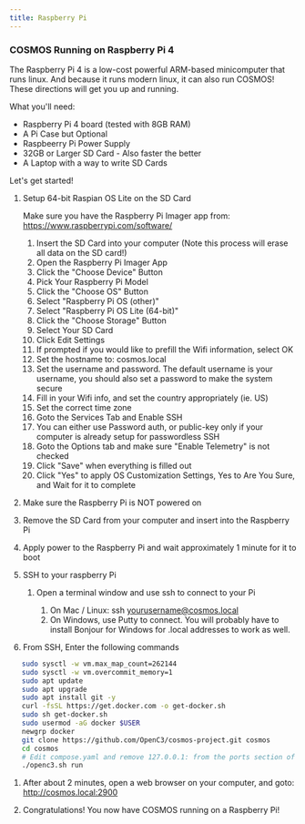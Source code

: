 ```yaml
---
title: Raspberry Pi
---
```


### COSMOS Running on Raspberry Pi 4

The Raspberry Pi 4 is a low-cost powerful ARM-based minicomputer that runs linux. And because it runs modern linux, it can also run COSMOS! These directions will get you up and running.

What you'll need:

- Raspberry Pi 4 board (tested with 8GB RAM)
- A Pi Case but Optional
- Raspbeerry Pi Power Supply
- 32GB or Larger SD Card - Also faster the better
- A Laptop with a way to write SD Cards

Let's get started!

1. Setup 64-bit Raspian OS Lite on the SD Card

   Make sure you have the Raspberry Pi Imager app from: https://www.raspberrypi.com/software/

   1. Insert the SD Card into your computer (Note this process will erase all data on the SD card!)
   1. Open the Raspberry Pi Imager App
   1. Click the "Choose Device" Button
   1. Pick Your Raspberry Pi Model
   1. Click the "Choose OS" Button
   1. Select "Raspberry Pi OS (other)"
   1. Select "Raspberry Pi OS Lite (64-bit)"
   1. Click the "Choose Storage" Button
   1. Select Your SD Card
   1. Click Edit Settings
   1. If prompted if you would like to prefill the Wifi information, select OK
   1. Set the hostname to: cosmos.local
   1. Set the username and password. The default username is your username, you should also set a password to make the system secure
   1. Fill in your Wifi info, and set the country appropriately (ie. US)
   1. Set the correct time zone
   1. Goto the Services Tab and Enable SSH
   1. You can either use Password auth, or public-key only if your computer is already setup for passwordless SSH
   1. Goto the Options tab and make sure "Enable Telemetry" is not checked
   1. Click "Save" when everything is filled out
   1. Click "Yes" to apply OS Customization Settings, Yes to Are You Sure, and Wait for it to complete

1. Make sure the Raspberry Pi is NOT powered on

1. Remove the SD Card from your computer and insert into the Raspberry Pi

1. Apply power to the Raspberry Pi and wait approximately 1 minute for it to boot

1. SSH to your raspberry Pi

   1. Open a terminal window and use ssh to connect to your Pi

      1. On Mac / Linux: ssh yourusername@cosmos.local
      1. On Windows, use Putty to connect. You will probably have to install Bonjour for Windows for .local addresses to work as well.

1. From SSH, Enter the following commands

```bash
   sudo sysctl -w vm.max_map_count=262144
   sudo sysctl -w vm.overcommit_memory=1
   sudo apt update
   sudo apt upgrade
   sudo apt install git -y
   curl -fsSL https://get.docker.com -o get-docker.sh
   sudo sh get-docker.sh
   sudo usermod -aG docker $USER
   newgrp docker
   git clone https://github.com/OpenC3/cosmos-project.git cosmos
   cd cosmos
   # Edit compose.yaml and remove 127.0.0.1: from the ports section of the openc3-traefik service
   ./openc3.sh run
```

1. After about 2 minutes, open a web browser on your computer, and goto: http://cosmos.local:2900

1. Congratulations! You now have COSMOS running on a Raspberry Pi!
